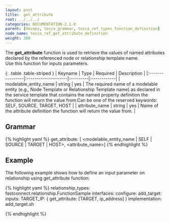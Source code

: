 ```yaml
---
layout: post
title:  get_attribute
root: ../../../
categories: DOCUMENTATION-2.1.0
parent: [devops, tosca_grammar, tosca_ref_types_function_definition]
node_name: tosca_ref_get_attribute_definition
weight: 300
---
```


The **get_attribute** function  is used to retrieve the values of named attributes declared by the referenced  node or relationship template name.  
Use this function for inputs parameters.

{: .table .table-striped }
| Keyname         | Type                | Required | Description |
|:----------------|:--------------------|:---------|:------------|
| modelable_entity_name            | string              | yes      | The  required  name of a modelable entity (e.g., Node Template  or Relationship  Template name) as declared in the service template that contains the named property definition  the function will return the value from.Can be one of the reserved keywords: SELF, SOURCE, TARGET, HOST |
| attribute_name     | string              | yes       | Name of the attribute definition the function will return the value from. |

## Grammar

{% highlight yaml %}
get_attribute: [ <modelable_entity_name | SELF | SOURCE | TARGET | HOST>, <attribute_name>] 
{% endhighlight %}

## Example

The following example shows how to define an input parameter on relationship using get_attribute function:

{% highlight yaml %}
relationship_types:
  fastconnect.relationship.FunctionSample
    interfaces:
      configure:
        add_target: 
          inputs:
            TARGET_IP: { get_attribute: [TARGET, ip_address] }
          implementation: add_target.sh

{% endhighlight %}